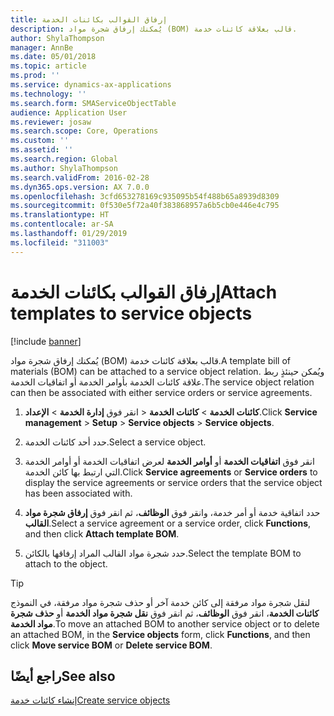 ```yaml
---
title: إرفاق القوالب بكائنات الخدمة
description: يُمكنك إرفاق شجرة مواد (BOM) قالب بعلاقة كائنات خدمة.
author: ShylaThompson
manager: AnnBe
ms.date: 05/01/2018
ms.topic: article
ms.prod: ''
ms.service: dynamics-ax-applications
ms.technology: ''
ms.search.form: SMAServiceObjectTable
audience: Application User
ms.reviewer: josaw
ms.search.scope: Core, Operations
ms.custom: ''
ms.assetid: ''
ms.search.region: Global
ms.author: ShylaThompson
ms.search.validFrom: 2016-02-28
ms.dyn365.ops.version: AX 7.0.0
ms.openlocfilehash: 3cfd653278169c935095b54f488b65a8939d8309
ms.sourcegitcommit: 0f530e5f72a40f383868957a6b5cb0e446e4c795
ms.translationtype: HT
ms.contentlocale: ar-SA
ms.lasthandoff: 01/29/2019
ms.locfileid: "311003"
---
```

# <a name="attach-templates-to-service-objects"></a><span data-ttu-id="9f906-103">إرفاق القوالب بكائنات الخدمة</span><span class="sxs-lookup"><span data-stu-id="9f906-103">Attach templates to service objects</span></span>    

[!include [banner](../includes/banner.md)]


<span data-ttu-id="9f906-104">يُمكنك إرفاق شجرة مواد (BOM) قالب بعلاقة كائنات خدمة.</span><span class="sxs-lookup"><span data-stu-id="9f906-104">A template bill of materials (BOM) can be attached to a service object relation.</span></span> <span data-ttu-id="9f906-105">ويُمكن حينئذٍ ربط علاقة كائنات الخدمة بأوامر الخدمة أو اتفاقيات الخدمة.</span><span class="sxs-lookup"><span data-stu-id="9f906-105">The service object relation can then be associated with either service orders or service agreements.</span></span>

1.  <span data-ttu-id="9f906-106">انقر فوق **إدارة الخدمة** \> **الإعداد‏‎** \> **كائنات الخدمة** \> **كائنات الخدمة**.</span><span class="sxs-lookup"><span data-stu-id="9f906-106">Click **Service management** \> **Setup** \> **Service objects** \> **Service objects**.</span></span>

2.  <span data-ttu-id="9f906-107">حدد أحد كائنات الخدمة.</span><span class="sxs-lookup"><span data-stu-id="9f906-107">Select a service object.</span></span>

3.  <span data-ttu-id="9f906-108">انقر فوق **اتفاقيات الخدمة** أو **أوامر الخدمة** لعرض اتفاقيات الخدمة أو أوامر الخدمة التي ارتبط بها كائن الخدمة.</span><span class="sxs-lookup"><span data-stu-id="9f906-108">Click **Service agreements** or **Service orders** to display the service agreements or service orders that the service object has been associated with.</span></span>

4.  <span data-ttu-id="9f906-109">حدد اتفاقية خدمة أو أمر خدمة، وانقر فوق **الوظائف**، ثم انقر فوق **إرفاق شجرة مواد القالب**.</span><span class="sxs-lookup"><span data-stu-id="9f906-109">Select a service agreement or a service order, click **Functions**, and then click **Attach template BOM**.</span></span>

5.  <span data-ttu-id="9f906-110">حدد شجرة مواد القالب المراد إرفاقها بالكائن.</span><span class="sxs-lookup"><span data-stu-id="9f906-110">Select the template BOM to attach to the object.</span></span>


> [!TIP]
> <P><span data-ttu-id="9f906-111">لنقل شجرة مواد مرفقة إلى كائن خدمة آخر أو حذف شجرة مواد مرفقة، في النموذج <STRONG>كائنات الخدمة</STRONG>، انقر فوق <STRONG>الوظائف</STRONG>، ثم انقر فوق <STRONG>نقل شجرة مواد الخدمة</STRONG> أو <STRONG>حذف شجرة مواد الخدمة</STRONG>.</span><span class="sxs-lookup"><span data-stu-id="9f906-111">To move an attached BOM to another service object or to delete an attached BOM, in the <STRONG>Service objects</STRONG> form, click <STRONG>Functions</STRONG>, and then click <STRONG>Move service BOM</STRONG> or <STRONG>Delete service BOM</STRONG>.</span></span></P>



## <a name="see-also"></a><span data-ttu-id="9f906-112">راجع أيضًا</span><span class="sxs-lookup"><span data-stu-id="9f906-112">See also</span></span>

[<span data-ttu-id="9f906-113">إنشاء كائنات خدمة</span><span class="sxs-lookup"><span data-stu-id="9f906-113">Create service objects</span></span>](create-service-objects.md)

  



